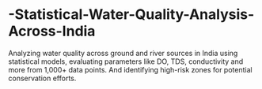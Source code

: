 # -Statistical-Water-Quality-Analysis-Across-India
Analyzing water quality across ground and river sources in India using statistical models, evaluating parameters like DO, TDS, conductivity and more from 1,000+ data points. And identifying high-risk zones for potential conservation efforts.
